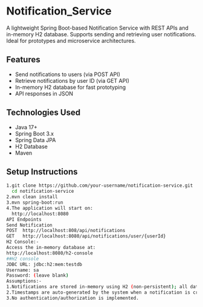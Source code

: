 # Notification_Service
A lightweight Spring Boot-based Notification Service with REST APIs and in-memory H2 database. Supports sending and retrieving user notifications. Ideal for prototypes and microservice architectures.
## Features
- Send notifications to users (via POST API)
- Retrieve notifications by user ID (via GET API)
- In-memory H2 database for fast prototyping
- API responses in JSON
## Technologies Used
- Java 17+
- Spring Boot 3.x
- Spring Data JPA
- H2 Database
- Maven
## Setup Instructions
```bash
1.git clone https://github.com/your-username/notification-service.git
  cd notification-service
2.mvn clean install
3.mvn spring-boot:run
4.The application will start on:
  http://localhost:8080
API Endpoints
Send Notification
POST  http://localhost:808/api/notifications
GET   http://localhost:8080/api/notifications/user/{userId}
H2 Console:-
Access the in-memory database at:
http://localhost:8080/h2-console
##H2 console
JDBC URL: jdbc:h2:mem:testdb
Username: sa
Password: (leave blank)
Assumptions:-
1.Notifications are stored in-memory using H2 (non-persistent); all data is lost upon restart.
2.Timestamps are auto-generated by the system when a notification is created.
3.No authentication/authorization is implemented.


